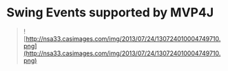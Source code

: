 # Swing Events supported by MVP4J #
> ![http://nsa33.casimages.com/img/2013/07/24/130724010004749710.png](http://nsa33.casimages.com/img/2013/07/24/130724010004749710.png)